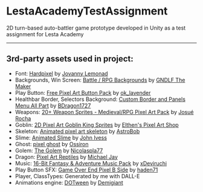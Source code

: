# LestaAcademyTestAssignment
2D turn-based auto-battler game prototype developed in Unity as a test assignment for Lesta Academy

---

## 3rd-party assets used in project:

- Font: [Hardpixel](https://fonts-online.ru/fonts/hardpixel) by [Jovanny Lemonad](https://fonts-online.ru/designers/jovanny-lemonad)
- Backgrounds, Win Screen: [Battle / RPG Backgrounds](https://arexxuru.itch.io/battle-rpg-backgrounds) by [GNDLF The Maker](https://arexxuru.itch.io/)
- Play Button: [Free Pixel Art Button Pack](https://ok-lavender.itch.io/free-pixel-art-button-pack) by [ok_lavender](https://ok-lavender.itch.io/)
- Healthbar Border, Selectors Background: [Custom Border and Panels Menu All Part](https://bdragon1727.itch.io/custom-border-and-panels-menu-all-part) by [BDragon1727](https://bdragon1727.itch.io/)
- Weapons: [20+ Weapon Sprites - Medieval/RPG Pixel Art Pack](https://josupixel.itch.io/20-weapon-sprites) by [Josué Rocha](https://josupixel.itch.io/)
- Goblin: [2D Pixel Art Goblin King Sprites](https://elthen.itch.io/2d-pixel-art-goblin-king-sprites) by [Elthen's Pixel Art Shop](https://elthen.itch.io/)
- Skeleton: [Animated pixel art skeleton](https://astrobob.itch.io/animated-pixel-art-skeleton) by [AstroBob](https://astrobob.itch.io/)
- Slime: [Animated Slime](https://ivess.itch.io/slime-animations-pack) by [John Ivess](https://ivess.itch.io/)
- Ghost: [pixel ghost](https://ossiron.itch.io/pixel-ghost) by [Ossiron](https://ossiron.itch.io/)
- Golem: [The Golem](https://nicolaspla77.itch.io/the-golem) by [Nicolaspla77](https://nicolaspla77.itch.io/)
- Dragon: [Pixel Art Reptiles](https://michael-jay-rov.itch.io/pixel-art-reptiles) by [Michael Jay](https://michael-jay-rov.itch.io/)
- Music: [16-Bit Fantasy & Adventure Music Pack](https://xdeviruchi.itch.io/16-bit-fantasy-adventure-music-pack) by [xDeviruchi](https://xdeviruchi.itch.io/)
- Play Button SFX: [Game Over End Pixel B Side](https://www.myinstants.com/en/instant/game-over-end-pixel-b-side-52952/) by [haden71](https://www.myinstants.com/en/profile/haden71/)
- Player, ClassTypes: Generated by me with DALL-E
- Animations engine: [DOTween](https://dotween.demigiant.com/) by [Demigiant](https://demigiant.com/)